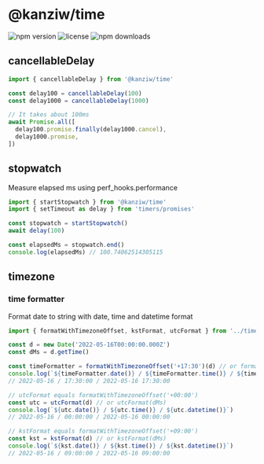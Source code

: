 # @kanziw/time

![npm version](https://img.shields.io/npm/v/@kanziw/time)
![license](https://img.shields.io/npm/l/@kanziw/time)
![npm downloads](https://img.shields.io/npm/dt/@kanziw/time)

## cancellableDelay

```ts
import { cancellableDelay } from '@kanziw/time'

const delay100 = cancellableDelay(100)
const delay1000 = cancellableDelay(1000)

// It takes about 100ms
await Promise.all([
  delay100.promise.finally(delay1000.cancel),
  delay1000.promise,
])
```

## stopwatch

Measure elapsed ms using perf_hooks.performance

```ts
import { startStopwatch } from '@kanziw/time'
import { setTimeout as delay } from 'timers/promises'

const stopwatch = startStopwatch()
await delay(100)

const elapsedMs = stopwatch.end()
console.log(elapsedMs) // 100.74062514305115
```

## timezone

### time formatter

Format date to string with date, time and datetime format

```ts
import { formatWithTimezoneOffset, kstFormat, utcFormat } from '../timezone'

const d = new Date('2022-05-16T00:00:00.000Z')
const dMs = d.getTime()

const timeFormatter = formatWithTimezoneOffset('+17:30')(d) // or formatWithTimezoneOffset('+17:30')(d)
console.log(`${timeFormatter.date()} / ${timeFormatter.time()} / ${timeFormatter.datetime()}`)
// 2022-05-16 / 17:30:00 / 2022-05-16 17:30:00

// utcFormat equals formatWithTimezoneOffset('+00:00')
const utc = utcFormat(d) // or utcFormat(dMs)
console.log(`${utc.date()} / ${utc.time()} / ${utc.datetime()}`)
// 2022-05-16 / 00:00:00 / 2022-05-16 00:00:00

// kstFormat equals formatWithTimezoneOffset('+09:00')
const kst = kstFormat(d) // or kstFormat(dMs)
console.log(`${kst.date()} / ${kst.time()} / ${kst.datetime()}`)
// 2022-05-16 / 09:00:00 / 2022-05-16 09:00:00
```
